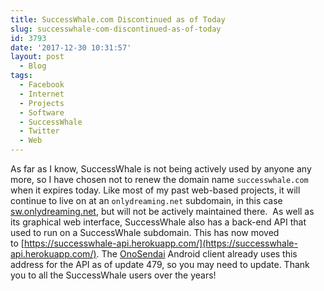 ```yaml
---
title: SuccessWhale.com Discontinued as of Today
slug: successwhale-com-discontinued-as-of-today
id: 3793
date: '2017-12-30 10:31:57'
layout: post
  - Blog
tags:
  - Facebook
  - Internet
  - Projects
  - Software
  - SuccessWhale
  - Twitter
  - Web
---
```


As far as I know, SuccessWhale is not being actively used by anyone any more, so I have chosen not to renew the domain name `successwhale.com` when it expires today. Like most of my past web-based projects, it will continue to live on at an `onlydreaming.net` subdomain, in this case [sw.onlydreaming.net](http://sw.onlydreaming.net), but will not be actively maintained there.  As well as its graphical web interface, SuccessWhale also has a back-end API that used to run on a SuccessWhale subdomain. This has now moved to [https://successwhale-api.herokuapp.com/](https://successwhale-api.herokuapp.com/). The [OnoSendai](http://www.onosendai.mobi/) Android client already uses this address for the API as of update 479, so you may need to update. Thank you to all the SuccessWhale users over the years!
